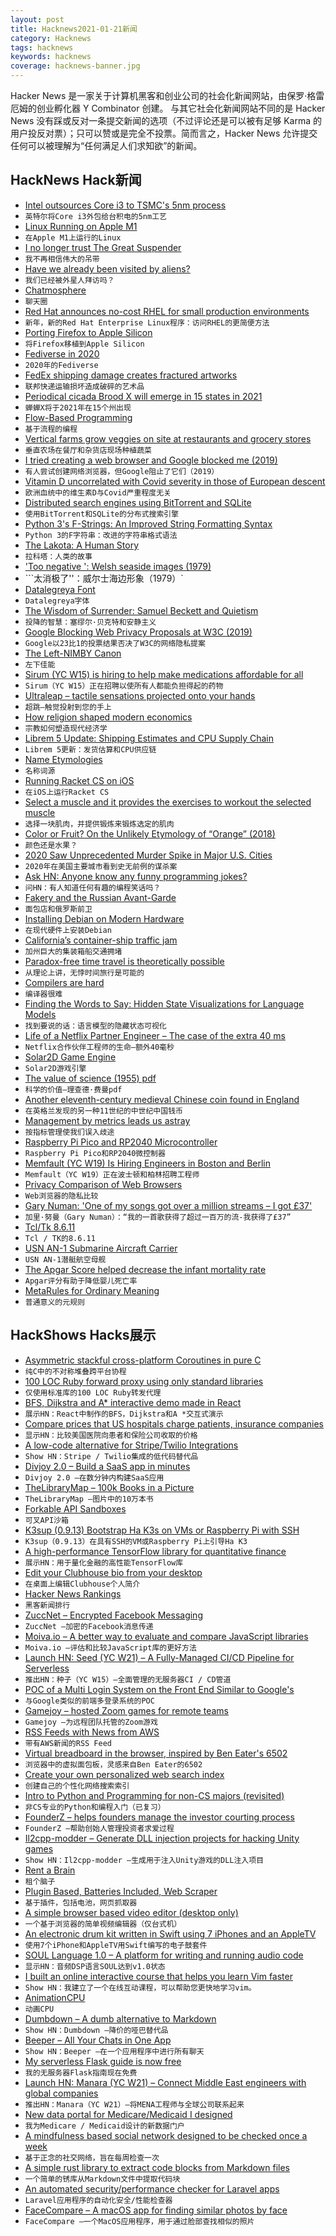```yaml
---
layout: post
title: Hacknews2021-01-21新闻
category: Hacknews
tags: hacknews
keywords: hacknews
coverage: hacknews-banner.jpg
---
```


Hacker News 是一家关于计算机黑客和创业公司的社会化新闻网站，由保罗·格雷厄姆的创业孵化器 Y Combinator 创建。
与其它社会化新闻网站不同的是 Hacker News 没有踩或反对一条提交新闻的选项（不过评论还是可以被有足够 Karma 的用户投反对票）；只可以赞或是完全不投票。简而言之，Hacker News 允许提交任何可以被理解为“任何满足人们求知欲”的新闻。

## HackNews Hack新闻


- [Intel outsources Core i3 to TSMC's 5nm process](https://www.eenewseurope.com/news/intel-TSMC-5nm)
- `英特尔将Core i3外包给台积电的5nm工艺`
- [Linux Running on Apple M1](https://twitter.com/cmwdotme/status/1351838924621099008)
- `在Apple M1上运行的Linux`
- [I no longer trust The Great Suspender](https://dafoster.net/articles/2021/01/20/i-no-longer-trust-the-great-suspender/)
- `我不再相信伟大的吊带`
- [Have we already been visited by aliens?](https://www.newyorker.com/magazine/2021/01/25/have-we-already-been-visited-by-aliens)
- `我们已经被外星人拜访吗？`
- [Chatmosphere](https://chatmosphere.cc/)
- `聊天圈`
- [Red Hat announces no-cost RHEL for small production environments](https://www.redhat.com/en/blog/new-year-new-red-hat-enterprise-linux-programs-easier-ways-access-rhel)
- `新年，新的Red Hat Enterprise Linux程序：访问RHEL的更简便方法`
- [Porting Firefox to Apple Silicon](https://hacks.mozilla.org/2021/01/porting-firefox-to-apple-silicon/)
- `将Firefox移植到Apple Silicon`
- [Fediverse in 2020](https://fediverse.party/en/post/fediverse-in-2020)
- `2020年的Fediverse`
- [FedEx shipping damage creates fractured artworks](https://kottke.org/21/01/fedex-shipping-damage-creates-fractured-artworks)
- `联邦快递运输损坏造成破碎的艺术品`
- [Periodical cicada Brood X will emerge in 15 states in 2021](https://www.cicadamania.com/cicadas/category/types/magicicada/)
- `蝉蝉X将于2021年在15个州出现`
- [Flow-Based Programming](https://jpaulm.github.io/fbp/index.html)
- `基于流程的编程`
- [Vertical farms grow veggies on site at restaurants and grocery stores](https://newatlas.com/good-thinking/vertical-field-urban-farm-geoponics/)
- `垂直农场在餐厅和杂货店现场种植蔬菜`
- [I tried creating a web browser and Google blocked me (2019)](https://blog.samuelmaddock.com/posts/google-widevine-blocked-my-browser/)
- `有人尝试创建网络浏览器，但Google阻止了它们（2019）`
- [Vitamin D uncorrelated with Covid severity in those of European descent](https://nutrition.bmj.com/content/early/2021/01/07/bmjnph-2020-000151)
- `欧洲血统中的维生素D与Covid严重程度无关`
- [Distributed search engines using BitTorrent and SQLite](https://github.com/lmatteis/torrent-net)
- `使用BitTorrent和SQLite的分布式搜索引擎`
- [Python 3's F-Strings: An Improved String Formatting Syntax](https://realpython.com/python-f-strings/)
- `Python 3的F字符串：改进的字符串格式语法`
- [The Lakota: A Human Story](https://kirkcenter.org/reviews/the-lakota-as-a-human-story/)
- `拉科塔：人类的故事`
- ['Too negative ': Welsh seaside images (1979)](https://www.theguardian.com/artanddesign/gallery/2021/jan/19/welsh-seaside-images-controversy-michael-bennett-in-pictures)
- ```太消极了''：威尔士海边形象（1979）`
- [Datalegreya Font](http://www.datalegreya.com/?lang=en)
- `Datalegreya字体`
- [The Wisdom of Surrender: Samuel Beckett and Quietism](https://aeon.co/essays/how-samuel-beckett-sought-salvation-in-the-midst-of-suffering)
- `投降的智慧：塞缪尔·贝克特和安静主义`
- [Google Blocking Web Privacy Proposals at W3C (2019)](https://www.cpomagazine.com/data-privacy/google-blocking-web-privacy-proposals-at-w3c/)
- `Google以23比1的投票结果否决了W3C的网络隐私提案`
- [The Left-NIMBY Canon](https://noahpinion.substack.com/p/the-left-nimby-canon)
- `左下佳能`
- [Sirum (YC W15) is hiring to help make medications affordable for all](item?id=25854032)
- `Sirum（YC W15）正在招聘以使所有人都能负担得起的药物`
- [Ultraleap – tactile sensations projected onto your hands](https://www.ultraleap.com/haptics/#how-it-works)
- `超跳–触觉投射到您的手上`
- [How religion shaped modern economics](https://www.wsj.com/articles/how-religion-shaped-modern-economics-11610643698)
- `宗教如何塑造现代经济学`
- [Librem 5 Update: Shipping Estimates and CPU Supply Chain](https://puri.sm/posts/librem-5-update-shipping-estimates-and-cpu-supply-chain/)
- `Librem 5更新：发货估算和CPU供应链`
- [Name Etymologies](http://branemrys.blogspot.com/2021/01/name-etymologies.html)
- `名称词源`
- [Running Racket CS on iOS](https://defn.io/2021/01/19/racket-cs-on-ios/)
- `在iOS上运行Racket CS`
- [Select a muscle and it provides the exercises to workout the selected muscle](https://musclewiki.com/)
- `选择一块肌肉，并提供锻炼来锻炼选定的肌肉`
- [Color or Fruit? On the Unlikely Etymology of “Orange” (2018)](https://lithub.com/color-or-fruit-on-the-unlikely-etymology-of-orange/)
- `颜色还是水果？`
- [2020 Saw Unprecedented Murder Spike in Major U.S. Cities](https://www.statista.com/chart/23905/change-in-homicides-in-us-cities/)
- `2020年在美国主要城市看到史无前例的谋杀案`
- [Ask HN: Anyone know any funny programming jokes?](item?id=25850739)
- `问HN：有人知道任何有趣的编程笑话吗？`
- [Fakery and the Russian Avant-Garde](https://www.apollo-magazine.com/forgeries-russian-avant-garde/)
- `面包店和俄罗斯前卫`
- [Installing Debian on Modern Hardware](https://lwn.net/SubscriberLink/843172/21340b641eaa0f62/)
- `在现代硬件上安装Debian`
- [California’s container-ship traffic jam](https://www.freightwaves.com/news/inside-californias-colossal-container-ship-traffic-jam/)
- `加州巨大的集装箱船交通拥堵`
- [Paradox-free time travel is theoretically possible](https://www.npr.org/2020/09/27/917556254/paradox-free-time-travel-is-theoretically-possible-researchers-say)
- `从理论上讲，无悖时间旅行是可能的`
- [Compilers are hard](https://blog.shipreq.com/post/compilers_are_hard)
- `编译器很难`
- [Finding the Words to Say: Hidden State Visualizations for Language Models](https://jalammar.github.io/hidden-states/)
- `找到要说的话：语言模型的隐藏状态可视化`
- [Life of a Netflix Partner Engineer – The case of the extra 40 ms](https://netflixtechblog.com/life-of-a-netflix-partner-engineer-the-case-of-extra-40-ms-b4c2dd278513)
- `Netflix合作伙伴工程师的生命–额外40毫秒`
- [Solar2D Game Engine](https://solar2d.com/)
- `Solar2D游戏引擎`
- [The value of science (1955) pdf](https://calteches.library.caltech.edu/1575/1/Science.pdf)
- `科学的价值–理查德·费曼pdf`
- [Another eleventh-century medieval Chinese coin found in England](https://www.caitlingreen.org/2020/12/another-medieval-chinese-coin-from-england.html)
- `在英格兰发现的另一种11世纪的中世纪中国钱币`
- [Management by metrics leads us astray](https://jakobgreenfeld.com/metrics)
- `按指标管理使我们误入歧途`
- [Raspberry Pi Pico and RP2040 Microcontroller](https://www.raspberrypi.org/products/raspberry-pi-pico/)
- `Raspberry Pi Pico和RP2040微控制器`
- [Memfault (YC W19) Is Hiring Engineers in Boston and Berlin](https://angel.co/company/memfault-inc/jobs)
- `Memfault（YC W19）正在波士顿和柏林招聘工程师`
- [Privacy Comparison of Web Browsers](https://spyware.neocities.org/articles/browsers.html)
- `Web浏览器的隐私比较`
- [Gary Numan: 'One of my songs got over a million streams – I got £37'](https://news.sky.com/story/gary-numan-one-of-my-songs-got-over-a-million-streams-i-got-16337-12192462)
- `加里·努曼（Gary Numan）：“我的一首歌获得了超过一百万的流-我获得了£37”`
- [Tcl/Tk 8.6.11](https://wiki.tcl-lang.org/page/Changes+in+Tcl%2FTk+8%2E6%2E11)
- `Tcl / TK的8.6.11`
- [USN AN-1 Submarine Aircraft Carrier](http://www.hisutton.com/USN_AN-1_Submarine_Aircraft_Carrier.html)
- `USN AN-1潜艇航空母舰`
- [The Apgar Score helped decrease the infant mortality rate](https://massivesci.com/articles/virginia-apgar-score-anesthesiologist-our-science-heroes/)
- `Apgar评分有助于降低婴儿死亡率`
- [MetaRules for Ordinary Meaning](https://harvardlawreview.org/2021/01/metarules-for-ordinary-meaning/)
- `普通意义的元规则`


## HackShows Hacks展示

- [ Asymmetric stackful cross-platform Coroutines in pure C](https://github.com/edubart/minicoro)
- `纯C中的不对称堆叠跨平台协程`
- [ 100 LOC Ruby forward proxy using only standard libraries](https://github.com/jamesmoriarty/forward-proxy)
- `仅使用标准库的100 LOC Ruby转发代理`
- [ BFS, Dijkstra and A* interactive demo made in React](https://github.com/npretto/pathfinding)
- `展示HN：React中制作的BFS，Dijkstra和A *交互式演示`
- [ Compare prices that US hospitals charge patients, insurance companies](https://turquoise.health/)
- `显示HN：比较美国医院向患者和保险公司收取的价格`
- [ A low-code alternative for Stripe/Twilio Integrations](https://appstitch.dev)
- `Show HN：Stripe / Twilio集成的低代码替代品`
- [ Divjoy 2.0 – Build a SaaS app in minutes](https://divjoy.com)
- `Divjoy 2.0 –在数分钟内构建SaaS应用`
- [ TheLibraryMap – 100k Books in a Picture](https://thelibrarymap.com/)
- `TheLibraryMap –图片中的10万本书`
- [ Forkable API Sandboxes](https://rapidstash.io)
- `可叉API沙箱`
- [ K3sup (0.9.13) Bootstrap Ha K3s on VMs or Raspberry Pi with SSH](https://github.com/alexellis/k3sup/releases/tag/0.9.13)
- `K3sup（0.9.13）在具有SSH的VM或Raspberry Pi上引导Ha K3`
- [ A high-performance TensorFlow library for quantitative finance](https://github.com/google/tf-quant-finance)
- `展示HN：用于量化金融的高性能TensorFlow库`
- [ Edit your Clubhouse bio from your desktop](http://clubhousebio.xyz/)
- `在桌面上编辑Clubhouse个人简介`
- [ Hacker News Rankings](https://www.hakaran.com)
- `黑客新闻排行`
- [ ZuccNet – Encrypted Facebook Messaging](https://github.com/tomquirk/zuccnet#zuccnet)
- `ZuccNet –加密的Facebook消息传递`
- [ Moiva.io – A better way to evaluate and compare JavaScript libraries](https://moiva.io/)
- `Moiva.io –评估和比较JavaScript库的更好方法`
- [Launch HN: Seed (YC W21) – A Fully-Managed CI/CD Pipeline for Serverless](item?id=25835280)
- `推出HN：种子（YC W15）–全面管理的无服务器CI / CD管道`
- [ POC of a Multi Login System on the Front End Similar to Google's](https://bilalkhoukhi.com/blog/single-app-multi-login)
- `与Google类似的前端多登录系统的POC`
- [ Gamejoy – hosted Zoom games for remote teams](https://www.gamejoyhq.com/)
- `Gamejoy –为远程团队托管的Zoom游戏`
- [ RSS Feeds with News from AWS](https://www.cloudnews.dev/feeds)
- `带有AWS新闻的RSS Feed`
- [ Virtual breadboard in the browser, inspired by Ben Eater's 6502](https://www.tejotron.com/)
- `浏览器中的虚拟面包板，灵感来自Ben Eater的6502`
- [ Create your own personalized web search index](https://crawlcrawler.com)
- `创建自己的个性化网络搜索索引`
- [ Intro to Python and Programming for non-CS majors (revisited)](item?id=25837545)
- `非CS专业的Python和编程入门（已复习）`
- [ FounderZ – helps founders manage the investor courting process](https://founderz.nocodez.com/)
- `FounderZ –帮助创始人管理投资者求爱过程`
- [ Il2cpp-modder – Generate DLL injection projects for hacking Unity games](https://github.com/juanmjacobs/il2cpp-modder)
- `Show HN：Il2cpp-modder –生成用于注入Unity游戏的DLL注入项目`
- [ Rent a Brain](https://thesageboard.com/ask-question)
- `租个脑子`
- [ Plugin Based, Batteries Included, Web Scraper](https://github.com/get-set-fetch/scraper)
- `基于插件，包括电池，网页抓取器`
- [ A simple browser based video editor (desktop only)](https://bwasti.github.io/mebm/)
- `一个基于浏览器的简单视频编辑器（仅台式机）`
- [ An electronic drum kit written in Swift using 7 iPhones and an AppleTV](https://github.com/goawaygeek/TVDrums)
- `使用7个iPhone和AppleTV用Swift编写的电子鼓套件`
- [ SOUL Language 1.0 – A platform for writing and running audio code](https://soul-lang.github.io/SOUL/docs/SOUL_V1_Release.html)
- `显示HN：音频DSP语言SOUL达到v1.0状态`
- [ I built an online interactive course that helps you learn Vim faster](https://www.vim.so)
- `Show HN：我建立了一个在线互动课程，可以帮助您更快地学习vim。`
- [ AnimationCPU](item?id=25845811)
- `动画CPU`
- [ Dumbdown – A dumb alternative to Markdown](https://github.com/treenotation/dumbdown)
- `Show HN：Dumbdown –降价的哑巴替代品`
- [ Beeper – All Your Chats in One App](https://www.beeperhq.com/?hn)
- `Show HN：Beeper –在一个应用程序中进行所有聊天`
- [ My serverless Flask guide is now free](https://cloudconsultant.dev/my-serverless-flask-guide-now-free/)
- `我的无服务器Flask指南现在免费`
- [Launch HN: Manara (YC W21) – Connect Middle East engineers with global companies](item?id=25849054)
- `推出HN：Manara（YC W21）–将MENA工程师与全球公司联系起来`
- [ New data portal for Medicare/Medicaid I designed](http://data.cms.gov/beta/)
- `我为Medicare / Medicaid设计的新数据门户`
- [ A mindfulness based social network designed to be checked once a week](https://www.sundayy.app/)
- `基于正念的社交网络，旨在每周检查一次`
- [ A simple rust library to extract code blocks from Markdown files](https://github.com/alexanderwillner/md2src)
- `一个简单的锈库从Markdown文件中提取代码块`
- [ An automated security/performance checker for Laravel apps](https://laravel-enlightn.com)
- `Laravel应用程序的自动化安全/性能检查器`
- [ FaceCompare – A macOS app for finding similar photos by face](https://face-compare.now.sh)
- `FaceCompare –一个MacOS应用程序，用于通过脸部查找相似的照片`

